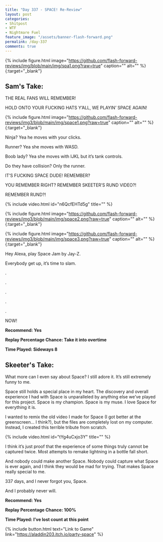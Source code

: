 ```yaml
---
title: "Day 337 - SPACE! Re-Review"
layout: post
categories:
- Shitpost
- WTF
- Nightmare Fuel
feature_image: "/assets/banner-flash-forward.png"
permalink: /day-337
comments: true
---
```


{% include figure.html image="https://github.com/flash-forward-reviews/img/blob/main/img/spa1.png?raw=true" caption="" alt="" %}{:target="_blank"}
 
## Sam's Take:

THE REAL FANS WILL REMEMBER!

HOLD ONTO YOUR FUCKING HATS Y’ALL, WE PLAYIN’ SPACE AGAIN!

{% include figure.html image="https://github.com/flash-forward-reviews/img3/blob/main/img/space1.png?raw=true" caption="" alt="" %}{:target="_blank"}

Ninja? Yea he moves with your clicks.

Runner? Yea she moves with WASD.

Boob lady? Yea she moves with IJKL but it’s tank controls.

Do they have collision? Only the runner.

IT’S FUCKING SPACE DUDE! REMEMBER?

YOU REMEMBER RIGHT? REMEMBER SKEETER’S RUND VIDEO?!

REMEMBER RUND?!

{% include video.html id="n6QcfEHTd5g" title="" %}

{% include figure.html image="https://github.com/flash-forward-reviews/img3/blob/main/img/space2.png?raw=true" caption="" alt="" %}{:target="_blank"}

{% include figure.html image="https://github.com/flash-forward-reviews/img3/blob/main/img/space3.png?raw=true" caption="" alt="" %}{:target="_blank"}

Hey Alexa, play Space Jam by Jay-Z.

Everybody get up, it’s time to slam.

.

.

.

.

.

NOW!

**Recommend: Yes**

**Replay Percentage Chance: Take it into overtime**

**Time Played: Sideways 8**

## Skeeter's Take:

What more can I even say about Space? I still adore it. It’s still extremely funny to me. 

Space still holds a special place in my heart. The discovery and overall experience I had with Space is unparalleled by anything else we’ve played for this project. Space is my champion. Space is my muse. I love Space for everything it is. 

I wanted to remix the old video I made for Space (I got better at the greenscreen… I think?), but the files are completely lost on my computer. Instead, I created this terrible tribute from scratch. 

{% include video.html id="tYg4uCxjo3Y" title="" %}

I think it’s just proof that the experience of some things truly cannot be captured twice. Most attempts to remake lightning in a bottle fall short. 

And nobody could make another Space. Nobody could capture what Space is ever again, and I think they would be mad for trying. That makes Space really special to me. 

337 days, and I never forgot you, Space. 

And I probably never will. 

**Recommend: Yes**

**Replay Percentage Chance: 100%**

**Time Played: I’ve lost count at this point**

{% include button.html text="Link to Game" link="https://aladdin203.itch.io/party-space" %}